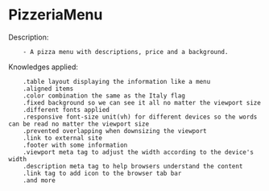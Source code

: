 # PizzeriaMenu
 Description:

        - A pizza menu with descriptions, price and a background.

Knowledges applied:

        .table layout displaying the information like a menu
        .aligned items
        .color combination the same as the Italy flag
        .fixed background so we can see it all no matter the viewport size
        .different fonts applied
        .responsive font-size unit(vh) for different devices so the words can be read no matter the viewport size
        .prevented overlapping when downsizing the viewport
        .link to external site
        .footer with some information
        .viewport meta tag to adjust the width according to the device's width
        .description meta tag to help browsers understand the content
        .link tag to add icon to the browser tab bar
        .and more
